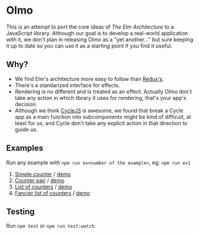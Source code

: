 # Olmo #

This is an attempt to port the core ideas of *The Elm Architecture* to a JavaScript library. Although our goal is to develop a real-world application with it, we don't plan in releasing Olmo as a "yet another..." but sure keeping it up to date so you can use it as a starting point if you find it useful.

## Why? ##

* We find Elm's architecture more easy to follow than [Redux's](https://github.com/rackt/redux/).
* There's a standarized interface for effects.
* Rendering is no different and is treated as an effect. Actually Olmo don't take any action in which library it uses for rendering, that's your app's decision.
* Although we think [CycleJS](http://cycle.js.org/) is awesome, we found that break a Cycle app as a main function into subcomponents might be kind of difficult, at least for us, and Cycle don't take any explicit action in that direction to guide us.

## Examples ##

Run any example with `npm run ex<number of the example>`, eg: `npm run ex1`

1. [Simple counter](https://github.com/kaleidos/olmo/blob/master/examples/01-counter) / [demo](http://kaleidos.github.io/olmo/examples/01-counter/)
2. [Counter pair](https://github.com/kaleidos/olmo/blob/master/examples/02-counter-pair) / [demo](http://kaleidos.github.io/olmo/examples/02-counter-pair/)
3. [List of counters](https://github.com/kaleidos/olmo/blob/master/examples/03-list-of-counters) / [demo](http://kaleidos.github.io/olmo/examples/03-list-of-counters/)
4. [Fancier list of counters](https://github.com/kaleidos/olmo/blob/master/examples/04-list-of-counters) / [demo](http://kaleidos.github.io/olmo/examples/04-list-of-counters/)

## Testing ##

Run `npm test` or `npm run test:watch`.
